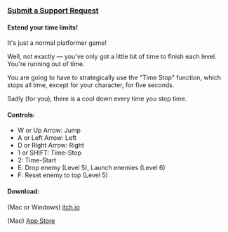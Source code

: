 
### [Submit a Support Request](https://airtable.com/shrWW2R0Y43WhUyjv)

#### Extend your time limits!
It's just a normal platformer game!

Well, not exactly –– you've only got a little bit of time to finish each level. You're running out of time.

You are going to have to strategically use the "Time Stop" function, which stops all time, except for your character, for five seconds.

Sadly (for you), there is a cool down every time you stop time. 

#### Controls:
- W or Up Arrow: Jump
- A or Left Arrow: Left
- D or Right Arrow: Right
- 1 or SHIFT: Time-Stop
- 2: Time-Start
- E: Drop enemy (Level 5), Launch enemies (Level 6)
- F: Reset enemy to top (Level 5)


#### Download:

(Mac or Windows) [itch.io](https://bonunu202.itch.io/time-stop) 
 
(Mac) [App Store](https://apps.apple.com/us/app/id1534447774)
